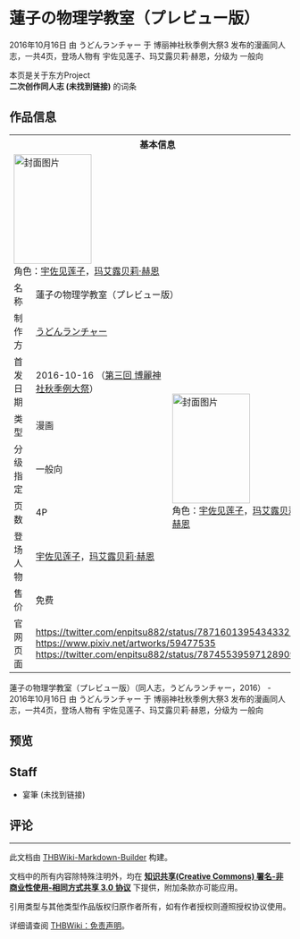 # 蓮子の物理学教室（プレビュー版）

<!-- source html: G:\repos\THBWiki-Markdown-Builder\THBWikiMarkdown\Temp\main\d\dd\ns0%3A%E8%93%AE%E5%AD%90%E3%81%AE%E7%89%A9%E7%90%86%E5%AD%A6%E6%95%99%E5%AE%A4%EF%BC%88%E3%83%97%E3%83%AC%E3%83%93%E3%83%A5%E3%83%BC%E7%89%88%EF%BC%89.html -->

2016年10月16日 由 うどんランチャー 于 博丽神社秋季例大祭3 发布的漫画同人志，一共4页，登场人物有 宇佐见莲子、玛艾露贝莉·赫恩，分级为 一般向

本页是关于东方Project  
 **二次创作同人志 (未找到链接)** 的词条
## 作品信息

<table><tbody><tr><th colspan="3">基本信息</th></tr><tr><td class="cover-artwork-mobile" colspan="2"><a href="./文件-蓮子の物理学教室（プレビュー版）封面.jpg.md" class="image" title="封面图片"><img alt="封面图片" src="https://upload.thwiki.cc/thumb/6/63/%E8%93%AE%E5%AD%90%E3%81%AE%E7%89%A9%E7%90%86%E5%AD%A6%E6%95%99%E5%AE%A4%EF%BC%88%E3%83%97%E3%83%AC%E3%83%93%E3%83%A5%E3%83%BC%E7%89%88%EF%BC%89%E5%B0%81%E9%9D%A2.jpg/139px-%E8%93%AE%E5%AD%90%E3%81%AE%E7%89%A9%E7%90%86%E5%AD%A6%E6%95%99%E5%AE%A4%EF%BC%88%E3%83%97%E3%83%AC%E3%83%93%E3%83%A5%E3%83%BC%E7%89%88%EF%BC%89%E5%B0%81%E9%9D%A2.jpg" decoding="async" loading="lazy" width="139" height="196" srcset="https://upload.thwiki.cc/thumb/6/63/%E8%93%AE%E5%AD%90%E3%81%AE%E7%89%A9%E7%90%86%E5%AD%A6%E6%95%99%E5%AE%A4%EF%BC%88%E3%83%97%E3%83%AC%E3%83%93%E3%83%A5%E3%83%BC%E7%89%88%EF%BC%89%E5%B0%81%E9%9D%A2.jpg/208px-%E8%93%AE%E5%AD%90%E3%81%AE%E7%89%A9%E7%90%86%E5%AD%A6%E6%95%99%E5%AE%A4%EF%BC%88%E3%83%97%E3%83%AC%E3%83%93%E3%83%A5%E3%83%BC%E7%89%88%EF%BC%89%E5%B0%81%E9%9D%A2.jpg 1.5x, https://upload.thwiki.cc/thumb/6/63/%E8%93%AE%E5%AD%90%E3%81%AE%E7%89%A9%E7%90%86%E5%AD%A6%E6%95%99%E5%AE%A4%EF%BC%88%E3%83%97%E3%83%AC%E3%83%93%E3%83%A5%E3%83%BC%E7%89%88%EF%BC%89%E5%B0%81%E9%9D%A2.jpg/277px-%E8%93%AE%E5%AD%90%E3%81%AE%E7%89%A9%E7%90%86%E5%AD%A6%E6%95%99%E5%AE%A4%EF%BC%88%E3%83%97%E3%83%AC%E3%83%93%E3%83%A5%E3%83%BC%E7%89%88%EF%BC%89%E5%B0%81%E9%9D%A2.jpg 2x" data-file-width="849" data-file-height="1200"></a><div class="cover-char">角色：<a href="./宇佐见莲子.md" title="宇佐见莲子">宇佐见莲子</a>，<a href="./玛艾露贝莉·赫恩.md" title="玛艾露贝莉·赫恩">玛艾露贝莉·赫恩</a></div></td>
</tr><tr><td class="label">名称</td><td colspan="2"> 蓮子の物理学教室（プレビュー版） </td></tr><tr><td class="label">制作方</td><td><a href="./うどんランチャー.md" title="うどんランチャー">うどんランチャー</a></td><td class="cover-artwork" rowspan="7" style="min-width:196px;"><a href="./文件-蓮子の物理学教室（プレビュー版）封面.jpg.md" class="image" title="封面图片"><img alt="封面图片" src="https://upload.thwiki.cc/thumb/6/63/%E8%93%AE%E5%AD%90%E3%81%AE%E7%89%A9%E7%90%86%E5%AD%A6%E6%95%99%E5%AE%A4%EF%BC%88%E3%83%97%E3%83%AC%E3%83%93%E3%83%A5%E3%83%BC%E7%89%88%EF%BC%89%E5%B0%81%E9%9D%A2.jpg/139px-%E8%93%AE%E5%AD%90%E3%81%AE%E7%89%A9%E7%90%86%E5%AD%A6%E6%95%99%E5%AE%A4%EF%BC%88%E3%83%97%E3%83%AC%E3%83%93%E3%83%A5%E3%83%BC%E7%89%88%EF%BC%89%E5%B0%81%E9%9D%A2.jpg" decoding="async" loading="lazy" width="139" height="196" srcset="https://upload.thwiki.cc/thumb/6/63/%E8%93%AE%E5%AD%90%E3%81%AE%E7%89%A9%E7%90%86%E5%AD%A6%E6%95%99%E5%AE%A4%EF%BC%88%E3%83%97%E3%83%AC%E3%83%93%E3%83%A5%E3%83%BC%E7%89%88%EF%BC%89%E5%B0%81%E9%9D%A2.jpg/208px-%E8%93%AE%E5%AD%90%E3%81%AE%E7%89%A9%E7%90%86%E5%AD%A6%E6%95%99%E5%AE%A4%EF%BC%88%E3%83%97%E3%83%AC%E3%83%93%E3%83%A5%E3%83%BC%E7%89%88%EF%BC%89%E5%B0%81%E9%9D%A2.jpg 1.5x, https://upload.thwiki.cc/thumb/6/63/%E8%93%AE%E5%AD%90%E3%81%AE%E7%89%A9%E7%90%86%E5%AD%A6%E6%95%99%E5%AE%A4%EF%BC%88%E3%83%97%E3%83%AC%E3%83%93%E3%83%A5%E3%83%BC%E7%89%88%EF%BC%89%E5%B0%81%E9%9D%A2.jpg/277px-%E8%93%AE%E5%AD%90%E3%81%AE%E7%89%A9%E7%90%86%E5%AD%A6%E6%95%99%E5%AE%A4%EF%BC%88%E3%83%97%E3%83%AC%E3%83%93%E3%83%A5%E3%83%BC%E7%89%88%EF%BC%89%E5%B0%81%E9%9D%A2.jpg 2x" data-file-width="849" data-file-height="1200"></a><div class="cover-char">角色：<a href="./宇佐见莲子.md" title="宇佐见莲子">宇佐见莲子</a>，<a href="./玛艾露贝莉·赫恩.md" title="玛艾露贝莉·赫恩">玛艾露贝莉·赫恩</a></div></td>
</tr><tr><td class="label">首发日期</td><td>2016-10-16&#160;（<a href="/展会作品列表?e=%E5%8D%9A%E4%B8%BD%E7%A5%9E%E7%A4%BE%E7%A7%8B%E5%AD%A3%E4%BE%8B%E5%A4%A7%E7%A5%AD%233">第三回 博麗神社秋季例大祭</a>）</td></tr><tr><td class="label">类型</td><td>漫画</td></tr><tr><td class="label">分级指定</td><td>一般向</td></tr><tr><td class="label">页数</td><td>4P</td></tr><tr><td class="label">登场人物</td><td><a href="./宇佐见莲子.md" title="宇佐见莲子">宇佐见莲子</a>，<a href="./玛艾露贝莉·赫恩.md" title="玛艾露贝莉·赫恩">玛艾露贝莉·赫恩</a></td></tr><tr><td class="label">售价</td><td>免费</td></tr>
<tr><td class="label">官网页面</td><td colspan="2"><a rel="nofollow" class="external free" href="https://twitter.com/enpitsu882/status/787160139543433216">https://twitter.com/enpitsu882/status/787160139543433216</a><br><a rel="nofollow" class="external free" href="https://www.pixiv.net/artworks/59477535">https://www.pixiv.net/artworks/59477535</a><br><a rel="nofollow" class="external free" href="https://twitter.com/enpitsu882/status/787455395971289092">https://twitter.com/enpitsu882/status/787455395971289092</a></td></tr></tbody></table>

蓮子の物理学教室（プレビュー版）（同人志，うどんランチャー，2016） - 2016年10月16日 由 うどんランチャー 于 博丽神社秋季例大祭3 发布的漫画同人志，一共4页，登场人物有 宇佐见莲子、玛艾露贝莉·赫恩，分级为 一般向
## 预览
## Staff
- 宴筆 (未找到链接)

## 评论




---

此文档由 [THBWiki-Markdown-Builder](https://github.com/Delsin-Yu/THBWiki-Markdown-Builder) 构建。

文档中的所有内容除特殊注明外，均在 [**知识共享(Creative Commons) 署名-非商业性使用-相同方式共享 3.0 协议**](https://creativecommons.org/licenses/by-sa/3.0/deed.zh-hans) 下提供，附加条款亦可能应用。

引用类型与其他类型作品版权归原作者所有，如有作者授权则遵照授权协议使用。

详细请查阅 [THBWiki：免责声明](https://thbwiki.cc/THBWiki:%E5%85%8D%E8%B4%A3%E5%A3%B0%E6%98%8E)。

